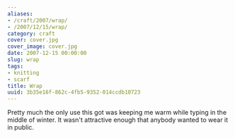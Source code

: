 ```yaml
---
aliases:
- /craft/2007/wrap/
- /2007/12/15/wrap/
category: craft
cover: cover.jpg
cover_image: cover.jpg
date: 2007-12-15 00:00:00
slug: wrap
tags:
- knitting
- scarf
title: Wrap
uuid: 3b35e16f-862c-4fb5-9352-014ccdb10723
---
```


Pretty much the only use this got was keeping me warm while typing in the middle
of winter. It wasn't attractive enough that anybody wanted to wear it in public.